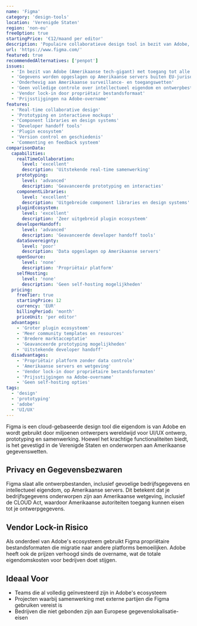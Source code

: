 ```yaml
---
name: 'Figma'
category: 'design-tools'
location: 'Verenigde Staten'
region: 'non-eu'
freeOption: true
startingPrice: '€12/maand per editor'
description: 'Populaire collaboratieve design tool in bezit van Adobe, gebruikt voor UI/UX ontwerp en prototyping.'
url: 'https://www.figma.com/'
featured: true
recommendedAlternatives: ['penpot']
issues:
  - 'In bezit van Adobe (Amerikaanse tech-gigant) met toegang tot alle ontwerpgegevens'
  - 'Gegevens worden opgeslagen op Amerikaanse servers buiten EU-jurisdictie'
  - 'Onderhevig aan Amerikaanse surveillance- en toegangswetten'
  - 'Geen volledige controle over intellectueel eigendom en ontwerpbestanden'
  - 'Vendor lock-in door propriëtair bestandsformaat'
  - 'Prijsstijgingen na Adobe-overname'
features:
  - 'Real-time collaborative design'
  - 'Prototyping en interactieve mockups'
  - 'Component libraries en design systems'
  - 'Developer handoff tools'
  - 'Plugin ecosystem'
  - 'Version control en geschiedenis'
  - 'Commenting en feedback systeem'
comparisonData:
  capabilities:
    realTimeCollaboration:
      level: 'excellent'
      description: 'Uitstekende real-time samenwerking'
    prototyping:
      level: 'advanced'
      description: 'Geavanceerde prototyping en interacties'
    componentLibraries:
      level: 'excellent'
      description: 'Uitgebreide component libraries en design systems'
    pluginEcosystem:
      level: 'excellent'
      description: 'Zeer uitgebreid plugin ecosysteem'
    developerHandoff:
      level: 'advanced'
      description: 'Geavanceerde developer handoff tools'
    dataSovereignty:
      level: 'poor'
      description: 'Data opgeslagen op Amerikaanse servers'
    openSource:
      level: 'none'
      description: 'Propriëtair platform'
    selfHosting:
      level: 'none'
      description: 'Geen self-hosting mogelijkheden'
  pricing:
    freeTier: true
    startingPrice: 12
    currency: 'EUR'
    billingPeriod: 'month'
    priceUnit: 'per editor'
  advantages:
    - 'Groter plugin ecosysteem'
    - 'Meer community templates en resources'
    - 'Bredere marktacceptatie'
    - 'Geavanceerde prototyping mogelijkheden'
    - 'Uitstekende developer handoff'
  disadvantages:
    - 'Propriëtair platform zonder data controle'
    - 'Amerikaanse servers en wetgeving'
    - 'Vendor lock-in door propriëtaire bestandsformaten'
    - 'Prijsstijgingen na Adobe-overname'
    - 'Geen self-hosting opties'
tags:
  - 'design'
  - 'prototyping'
  - 'adobe'
  - 'UI/UX'
---
```


Figma is een cloud-gebaseerde design tool die eigendom is van Adobe en wordt gebruikt door miljoenen ontwerpers wereldwijd voor UI/UX ontwerp, prototyping en samenwerking. Hoewel het krachtige functionaliteiten biedt, is het gevestigd in de Verenigde Staten en onderworpen aan Amerikaanse gegevenswetten.

## Privacy en Gegevensbezwaren

Figma slaat alle ontwerpbestanden, inclusief gevoelige bedrijfsgegevens en intellectueel eigendom, op Amerikaanse servers. Dit betekent dat je bedrijfsgegevens onderworpen zijn aan Amerikaanse wetgeving, inclusief de CLOUD Act, waardoor Amerikaanse autoriteiten toegang kunnen eisen tot je ontwerpgegevens.

## Vendor Lock-in Risico

Als onderdeel van Adobe's ecosysteem gebruikt Figma propriëtaire bestandsformaten die migratie naar andere platforms bemoeilijken. Adobe heeft ook de prijzen verhoogd sinds de overname, wat de totale eigendomskosten voor bedrijven doet stijgen.

## Ideaal Voor

- Teams die al volledig geïnvesteerd zijn in Adobe's ecosysteem
- Projecten waarbij samenwerking met externe partijen die Figma gebruiken vereist is
- Bedrijven die niet gebonden zijn aan Europese gegevenslokalisatie-eisen